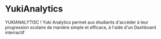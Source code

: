 # YukiAnalytics
YUKIANALYTISC ! 
Yuki Analytics permet aux étudiants d'accéder à leur progression scolaire de manière simple et efficace, à l'aide d'un Dashboard interractif
